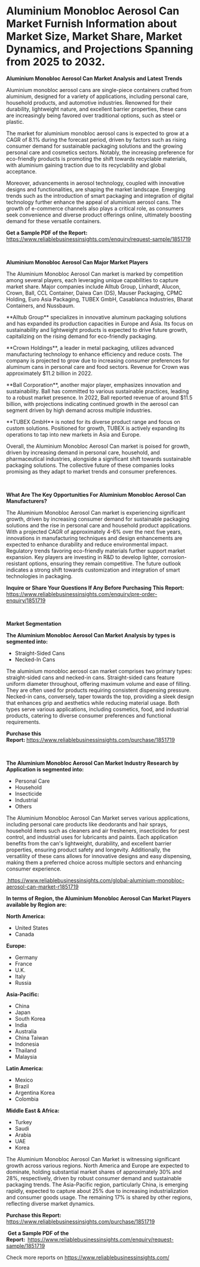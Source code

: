 <p><h1>Aluminium Monobloc Aerosol Can Market Furnish Information about Market Size, Market Share, Market Dynamics, and Projections Spanning from 2025 to 2032.</h1></p><p><strong>Aluminium Monobloc Aerosol Can Market Analysis and Latest Trends</strong></p>
<p><p>Aluminium monobloc aerosol cans are single-piece containers crafted from aluminium, designed for a variety of applications, including personal care, household products, and automotive industries. Renowned for their durability, lightweight nature, and excellent barrier properties, these cans are increasingly being favored over traditional options, such as steel or plastic. </p><p>The market for aluminium monobloc aerosol cans is expected to grow at a CAGR of 8.1% during the forecast period, driven by factors such as rising consumer demand for sustainable packaging solutions and the growing personal care and cosmetics sectors. Notably, the increasing preference for eco-friendly products is promoting the shift towards recyclable materials, with aluminium gaining traction due to its recyclability and global acceptance.</p><p>Moreover, advancements in aerosol technology, coupled with innovative designs and functionalities, are shaping the market landscape. Emerging trends such as the introduction of smart packaging and integration of digital technology further enhance the appeal of aluminium aerosol cans. The growth of e-commerce channels also plays a critical role, as consumers seek convenience and diverse product offerings online, ultimately boosting demand for these versatile containers.</p></p>
<p><strong>Get a Sample PDF of the Report:&nbsp;</strong> <a href="https://www.reliablebusinessinsights.com/enquiry/request-sample/1851719?utm_campaign=113&utm_medium=2&utm_source=Github&utm_content=ia&utm_term=07012025&utm_id=aluminium-monobloc-aerosol-can">https://www.reliablebusinessinsights.com/enquiry/request-sample/1851719</a></p>
<p>&nbsp;</p>
<p><strong>Aluminium Monobloc Aerosol Can Major Market Players</strong></p>
<p><p>The Aluminium Monobloc Aerosol Can market is marked by competition among several players, each leveraging unique capabilities to capture market share. Major companies include Alltub Group, Linhardt, Alucon, Crown, Ball, CCL Container, Daiwa Can (DS), Mauser Packaging, CPMC Holding, Euro Asia Packaging, TUBEX GmbH, Casablanca Industries, Bharat Containers, and Nussbaum.</p><p>**Alltub Group** specializes in innovative aluminum packaging solutions and has expanded its production capacities in Europe and Asia. Its focus on sustainability and lightweight products is expected to drive future growth, capitalizing on the rising demand for eco-friendly packaging.</p><p>**Crown Holdings**, a leader in metal packaging, utilizes advanced manufacturing technology to enhance efficiency and reduce costs. The company is projected to grow due to increasing consumer preferences for aluminum cans in personal care and food sectors. Revenue for Crown was approximately $11.2 billion in 2022.</p><p>**Ball Corporation**, another major player, emphasizes innovation and sustainability. Ball has committed to various sustainable practices, leading to a robust market presence. In 2022, Ball reported revenue of around $11.5 billion, with projections indicating continued growth in the aerosol can segment driven by high demand across multiple industries.</p><p>**TUBEX GmbH** is noted for its diverse product range and focus on custom solutions. Positioned for growth, TUBEX is actively expanding its operations to tap into new markets in Asia and Europe.</p><p>Overall, the Aluminium Monobloc Aerosol Can market is poised for growth, driven by increasing demand in personal care, household, and pharmaceutical industries, alongside a significant shift towards sustainable packaging solutions. The collective future of these companies looks promising as they adapt to market trends and consumer preferences.</p></p>
<p>&nbsp;</p>
<p><strong>What Are The Key Opportunities For Aluminium Monobloc Aerosol Can Manufacturers?</strong></p>
<p><p>The Aluminium Monobloc Aerosol Can market is experiencing significant growth, driven by increasing consumer demand for sustainable packaging solutions and the rise in personal care and household product applications. With a projected CAGR of approximately 4-6% over the next five years, innovations in manufacturing techniques and design enhancements are expected to enhance durability and reduce environmental impact. Regulatory trends favoring eco-friendly materials further support market expansion. Key players are investing in R&D to develop lighter, corrosion-resistant options, ensuring they remain competitive. The future outlook indicates a strong shift towards customization and integration of smart technologies in packaging.</p></p>
<p><strong>Inquire or Share Your Questions If Any Before Purchasing This Report:</strong> <a href="https://www.reliablebusinessinsights.com/enquiry/pre-order-enquiry/1851719?utm_campaign=113&utm_medium=2&utm_source=Github&utm_content=ia&utm_term=07012025&utm_id=aluminium-monobloc-aerosol-can">https://www.reliablebusinessinsights.com/enquiry/pre-order-enquiry/1851719</a></p>
<p>&nbsp;</p>
<p><strong>Market Segmentation</strong></p>
<p><strong>The Aluminium Monobloc Aerosol Can Market Analysis by types is segmented into:</strong></p>
<p><ul><li>Straight-Sided Cans</li><li>Necked-In Cans</li></ul></p>
<p><p>The aluminium monobloc aerosol can market comprises two primary types: straight-sided cans and necked-in cans. Straight-sided cans feature uniform diameter throughout, offering maximum volume and ease of filling. They are often used for products requiring consistent dispensing pressure. Necked-in cans, conversely, taper towards the top, providing a sleek design that enhances grip and aesthetics while reducing material usage. Both types serve various applications, including cosmetics, food, and industrial products, catering to diverse consumer preferences and functional requirements.</p></p>
<p><strong>Purchase this Report:&nbsp;</strong><a href="https://www.reliablebusinessinsights.com/purchase/1851719?utm_campaign=113&utm_medium=2&utm_source=Github&utm_content=ia&utm_term=07012025&utm_id=aluminium-monobloc-aerosol-can">https://www.reliablebusinessinsights.com/purchase/1851719</a></p>
<p>&nbsp;</p>
<p><strong>The Aluminium Monobloc Aerosol Can Market Industry Research by Application is segmented into:</strong></p>
<p><ul><li>Personal Care</li><li>Household</li><li>Insecticide</li><li>Industrial</li><li>Others</li></ul></p>
<p><p>The Aluminium Monobloc Aerosol Can Market serves various applications, including personal care products like deodorants and hair sprays, household items such as cleaners and air fresheners, insecticides for pest control, and industrial uses for lubricants and paints. Each application benefits from the can's lightweight, durability, and excellent barrier properties, ensuring product safety and longevity. Additionally, the versatility of these cans allows for innovative designs and easy dispensing, making them a preferred choice across multiple sectors and enhancing consumer experience.</p></p>
<p><a href="https://www.reliablebusinessinsights.com/global-aluminium-monobloc-aerosol-can-market-r1851719?utm_campaign=113&utm_medium=2&utm_source=Github&utm_content=ia&utm_term=07012025&utm_id=aluminium-monobloc-aerosol-can">&nbsp;https://www.reliablebusinessinsights.com/global-aluminium-monobloc-aerosol-can-market-r1851719</a></p>
<p><strong>In terms of Region, the Aluminium Monobloc Aerosol Can Market Players available by Region are:</strong></p>
<p>
    <p> <strong> North America: </strong>
        <ul>
            <li>United States</li>
            <li>Canada</li>
        </ul>
        </p> 
    <p> <strong> Europe: </strong>
        <ul>
            <li>Germany</li>
            <li>France</li>
            <li>U.K.</li>
            <li>Italy</li>
            <li>Russia</li>
        </ul>
        </p> 
    <p> <strong> Asia-Pacific: </strong>
        <ul>
            <li>China</li>
            <li>Japan</li>
            <li>South Korea</li>
            <li>India</li>
            <li>Australia</li>
            <li>China Taiwan</li>
            <li>Indonesia</li>
            <li>Thailand</li>
            <li>Malaysia</li>
        </ul>
        </p> 
    <p> <strong> Latin America: </strong>
        <ul>
            <li>Mexico</li>
            <li>Brazil</li>
            <li>Argentina Korea</li>
            <li>Colombia</li>
        </ul>
        </p> 
    <p> <strong> Middle East & Africa: </strong>
        <ul>
            <li>Turkey</li>
            <li>Saudi</li>
            <li>Arabia</li>
            <li>UAE</li>
            <li>Korea</li>
        </ul>
    </p>
    </p>
<p><p>The Aluminium Monobloc Aerosol Can Market is witnessing significant growth across various regions. North America and Europe are expected to dominate, holding substantial market shares of approximately 30% and 28%, respectively, driven by robust consumer demand and sustainable packaging trends. The Asia-Pacific region, particularly China, is emerging rapidly, expected to capture about 25% due to increasing industrialization and consumer goods usage. The remaining 17% is shared by other regions, reflecting diverse market dynamics.</p></p>
<p><strong>Purchase this Report: </strong><a href="https://www.reliablebusinessinsights.com/purchase/1851719?utm_campaign=113&utm_medium=2&utm_source=Github&utm_content=ia&utm_term=07012025&utm_id=aluminium-monobloc-aerosol-can">https://www.reliablebusinessinsights.com/purchase/1851719</a></p>
<p>&nbsp;<strong>Get a Sample PDF of the Report:&nbsp;&nbsp;</strong><a href="https://www.reliablebusinessinsights.com/enquiry/request-sample/1851719?utm_campaign=113&utm_medium=2&utm_source=Github&utm_content=ia&utm_term=07012025&utm_id=aluminium-monobloc-aerosol-can">https://www.reliablebusinessinsights.com/enquiry/request-sample/1851719</a></p>
<p><strong></strong></p>
<p>Check more reports on <a href="https://www.reliablebusinessinsights.com/?utm_campaign=113&utm_medium=2&utm_source=Github&utm_content=ia&utm_term=07012025&utm_id=aluminium-monobloc-aerosol-can">https://www.reliablebusinessinsights.com/</a></p>